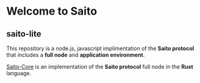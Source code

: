 # Welcome to Saito

## saito-lite

This repository is a node.js, javascript implimentation of the **Saito protocol** that includes a **full node** and **application environment**.

[Saito-Core](https://github.com/saitotech/saito-core) is an implementation of the **Saito protocol** full node in the **Rust** language. 
